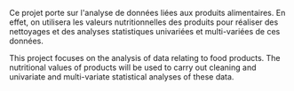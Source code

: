 Ce projet porte sur l'analyse de données liées aux produits alimentaires. En effet, on utilisera les valeurs nutritionnelles des produits pour réaliser des nettoyages et des analyses statistiques univariées et multi-variées de ces données. 

This project focuses on the analysis of data relating to food products. The nutritional values of products will be used to carry out cleaning and univariate and multi-variate statistical analyses of these data.
